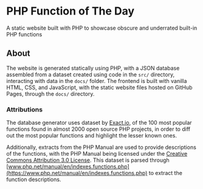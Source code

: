 # PHP Function of The Day

A static website built with PHP to showcase obscure and underrated built-in PHP functions

## About

The website is generated statically using PHP, with a JSON database assembled from a dataset created using code in the `src/` directory, interacting with data in the `docs/` folder.
The frontend is built with vanilla HTML, CSS, and JavaScript, with the static website files hosted on GitHub Pages, through the `docs/` directory.

### Attributions

The database generator uses dataset by [Exact.io](https://www.exakat.io/en/top-100-php-functions), of the 100 most popular functions 
found in almost 2000 open source PHP projects, in order to diff out the most popular functions and highlight the lesser known ones.

Additionally, extracts from the PHP Manual are used to provide descriptions of the functions, with the PHP Manual being licensed under the [Creative Commons Attribution 3.0 License](https://github.com/php/doc-base/blob/master/LICENSE).
This dataset is parsed through [www.php.net/manual/en/indexes.functions.php](https://www.php.net/manual/en/indexes.functions.php) to extract the function descriptions.
